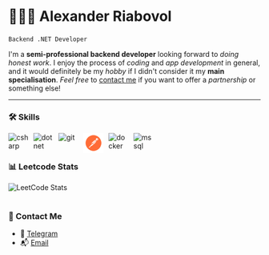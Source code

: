 # 🏋🏼‍♂️ Alexander Riabovol

`Backend .NET Developer`

I'm a **semi-professional backend developer** looking forward to *doing honest work*. I enjoy the process of *coding* and *app development* in general, and it would definitely be my *hobby* if I didn't consider it my **main specialisation**. *Feel free* to [contact me](#-contact-me) if you want to offer a *partnership* or something else!

---

### 🛠️ Skills

<img align="left" style="padding-right:10px;" src="https://cdn.jsdelivr.net/gh/devicons/devicon/icons/csharp/csharp-plain.svg" alt="csharp" width="40" height="40"/>
<img align="left" style="padding-right:10px;" src="https://cdn.jsdelivr.net/gh/devicons/devicon/icons/dotnetcore/dotnetcore-original.svg"  alt="dotnet" width="40" height="40"/>
<img align="left" style="padding-right:10px;" src="https://cdn.jsdelivr.net/gh/devicons/devicon/icons/git/git-plain.svg" alt="git" width="40" height="40"/>
<img align="left" style="padding-right:10px;" src="https://github.com/Alexander-Riabovol/Alexander-Riabovol/blob/main/postman.png" alt="postman" width="40" height="40"/>
<img align="left" style="padding-right:10px;" src="https://cdn.jsdelivr.net/gh/devicons/devicon/icons/docker/docker-plain.svg" alt="docker" width="40" height="40"/>
<img align="left" style="padding-right:10px;" src="https://www.freeiconspng.com/uploads/sql-server-icon-png-8.png" alt="mssql" width="40" height="40"/>

<br />

#

### 📊 Leetcode Stats
![LeetCode Stats](https://leetcard.jacoblin.cool/Alexander-Riabovol?theme=dark&font=Fira%20Code)

#

### 📧 Contact Me
- 💬 [Telegram](https://t.me/alexander_riabovol)
- 📬 [Email](mailto:alexander_riabovol@proton.me)
